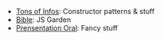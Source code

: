 * [Tons of Infos]: Constructor patterns & stuff
* [Bible]: JS Garden
* [Prensentation Oral]: Fancy stuff

[Tons of Infos]: https://github.com/shichuan/javascript-patterns
[Bible]: http://bonsaiden.github.io/JavaScript-Garden/
[Prensentation Oral]: https://github.com/markdalgleish/bespoke.js
